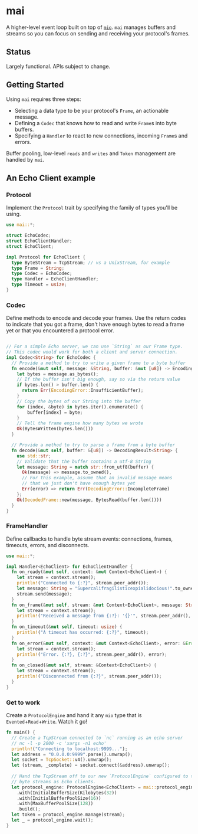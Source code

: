 # mai
A higher-level event loop built on top of [`mio`](https://github.com/carllerche/mio). `mai` manages buffers and streams so you can focus on sending and receiving your protocol's frames.

## Status
Largely functional. APIs subject to change.

## Getting Started

Using `mai` requires three steps:

* Selecting a data type to be your protocol's `Frame`, an actionable message.
* Defining a `Codec` that knows how to read and write `Frame`s into byte buffers.
* Specifying a `Handler` to react to new connections, incoming `Frame`s and errors.

Buffer pooling, low-level `reads` and `writes` and `Token` management are handled by `mai`.

## An Echo Client example

### Protocol 

Implement the `Protocol` trait by specifying the family of types you'll be using.

```rust
use mai::*;

struct EchoCodec;
struct EchoClientHandler;
struct EchoClient;

impl Protocol for EchoClient {
  type ByteStream = TcpStream; // vs a UnixStream, for example
  type Frame = String;
  type Codec = EchoCodec;
  type Handler = EchoClientHandler;
  type Timeout = usize;
}
```

### Codec
Define methods to encode and decode your frames. Use the return codes to indicate that you got a frame, don't have enough bytes to read a frame yet or that you encountered a protocol error.

```rust

// For a simple Echo server, we can use `String` as our Frame type.
// This codec would work for both a client and server connection.
impl Codec<String> for EchoCodec {
  // Provide a method to try to write a given frame to a byte buffer
  fn encode(&mut self, message: &String, buffer: &mut [u8]) -> EncodingResult {
    let bytes = message.as_bytes();
    // If the buffer isn't big enough, say so via the return value
    if bytes.len() > buffer.len() {
      return Err(EncodingError::InsufficientBuffer);
    }
    // Copy the bytes of our String into the buffer
    for (index, &byte) in bytes.iter().enumerate() {
        buffer[index] = byte;
    }
    // Tell the frame engine how many bytes we wrote
    Ok(BytesWritten(bytes.len()))
  }

  // Provide a method to try to parse a frame from a byte buffer
  fn decode(&mut self, buffer: &[u8]) -> DecodingResult<String> {
    use std::str;
    // Validate that the buffer contains a utf-8 String
    let message: String = match str::from_utf8(buffer) {
      Ok(message) => message.to_owned(),
      // For this example, assume that an invalid message means 
      // that we just don't have enough bytes yet
      Err(error) => return Err(DecodingError::IncompleteFrame)
    };
    Ok(DecodedFrame::new(message, BytesRead(buffer.len())))
  }
}
```

### FrameHandler
Define callbacks to handle byte stream events: connections, frames, timeouts, errors, and disconnects.
```rust
use mai::*;

impl Handler<EchoClient> for EchoClientHandler {
  fn on_ready(&mut self, context: &mut Context<EchoClient>) {
    let stream = context.stream();
    println!("Connected to {:?}", stream.peer_addr());
    let message: String = "Supercalifragilisticexpialidocious!".to_owned();
    stream.send(message);
  }
  fn on_frame(&mut self, stream: &mut Context<EchoClient>, message: String) {
    let stream = context.stream();
    println!("Received a message from {:?}: '{}'", stream.peer_addr(), &message.trim_right());
  }
  fn on_timeout(&mut self, timeout: usize) {
    println!("A timeout has occurred: {:?}", timeout);
  }
  fn on_error(&mut self, context: &mut Context<EchoClient>, error: &Error) {
    let stream = context.stream();
    println!("Error. {:?}, {:?}", stream.peer_addr(), error);
  }
  fn on_closed(&mut self, stream: &Context<EchoClient>) {
    let stream = context.stream();
    println!("Disconnected from {:?}", stream.peer_addr());
  }
}
```

### Get to work
Create a `ProtocolEngine` and hand it any `mio` type that is `Evented`+`Read`+`Write`. Watch it go!
```rust
fn main() {
  // Create a TcpStream connected to `nc` running as an echo server
  // nc -l -p 2000 -c 'xargs -n1 echo'
  println!("Connecting to localhost:9999...");
  let address = "0.0.0.0:9999".parse().unwrap();
  let socket = TcpSocket::v4().unwrap();
  let (stream, _complete) = socket.connect(&address).unwrap();
  
  // Hand the TcpStream off to our new `ProtocolEngine` configured to treat its
  // byte streams as Echo clients.
  let protocol_engine: ProtocolEngine<EchoClient> = mai::protocol_engine(EchoClientHandler)
    .with(InitialBufferSize(Kilobytes(32))
    .with(InitialBufferPoolSize(16))
    .with(MaxBufferPoolSize(128))
    .build();
  let token = protocol_engine.manage(stream);
  let _ = protocol_engine.wait();
}
```
